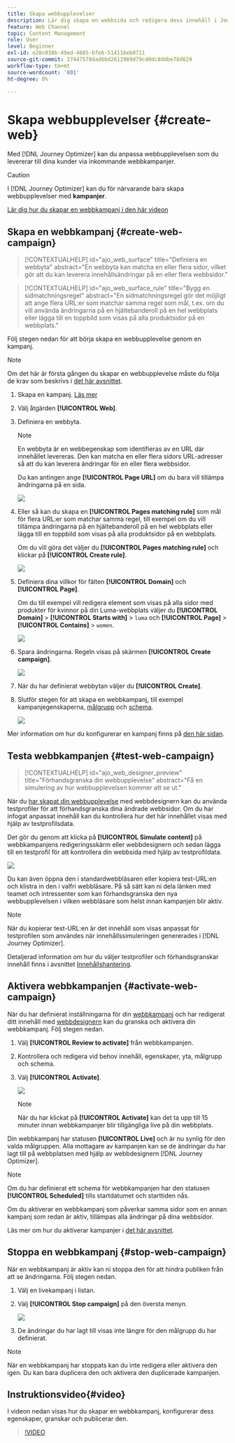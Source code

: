 ```yaml
---
title: Skapa webbupplevelser
description: Lär dig skapa en webbsida och redigera dess innehåll i Journey Optimizer
feature: Web Channel
topic: Content Management
role: User
level: Beginner
exl-id: e28c038b-49ed-4685-bfe6-514116eb0711
source-git-commit: 27447578dad6bd2612989d79cd0dc8ddbe78d629
workflow-type: tm+mt
source-wordcount: '801'
ht-degree: 0%

---
```


# Skapa webbupplevelser {#create-web}

Med [!DNL Journey Optimizer] kan du anpassa webbupplevelsen som du levererar till dina kunder via inkommande webbkampanjer.

>[!CAUTION]
>
>I [!DNL Journey Optimizer] kan du för närvarande bara skapa webbupplevelser med **kampanjer**.

[Lär dig hur du skapar en webbkampanj i den här videon](#video)

## Skapa en webbkampanj {#create-web-campaign}

>[!CONTEXTUALHELP]
>id="ajo_web_surface"
>title="Definiera en webbyta"
>abstract="En webbyta kan matcha en eller flera sidor, vilket gör att du kan leverera innehållsändringar på en eller flera webbsidor."

>[!CONTEXTUALHELP]
>id="ajo_web_surface_rule"
>title="Bygg en sidmatchningsregel"
>abstract="En sidmatchningsregel gör det möjligt att ange flera URL:er som matchar samma regel som mål, t.ex. om du vill använda ändringarna på en hjältebanderoll på en hel webbplats eller lägga till en toppbild som visas på alla produktsidor på en webbplats."

Följ stegen nedan för att börja skapa en webbupplevelse genom en kampanj.

>[!NOTE]
>
>Om det här är första gången du skapar en webbupplevelse måste du följa de krav som beskrivs i [det här avsnittet](web-prerequisites.md).

1. Skapa en kampanj. [Läs mer](../campaigns/create-campaign.md)

1. Välj åtgärden **[!UICONTROL Web]**.

1. Definiera en webbyta.

   >[!NOTE]
   >
   >En webbyta är en webbegenskap som identifieras av en URL där innehållet levereras. Den kan matcha en eller flera sidors URL-adresser så att du kan leverera ändringar för en eller flera webbsidor.

   Du kan antingen ange **[!UICONTROL Page URL]** om du bara vill tillämpa ändringarna på en sida.

   ![](assets/web-campaign-surface.png)

1. Eller så kan du skapa en **[!UICONTROL Pages matching rule]** som mål för flera URL:er som matchar samma regel, till exempel om du vill tillämpa ändringarna på en hjältebanderoll på en hel webbplats eller lägga till en toppbild som visas på alla produktsidor på en webbplats.

   Om du vill göra det väljer du **[!UICONTROL Pages matching rule]** och klickar på **[!UICONTROL Create rule]**.

   ![](assets/web-campaign-matching-rule.png)

1. Definiera dina villkor för fälten **[!UICONTROL Domain]** och **[!UICONTROL Page]**.

   Om du till exempel vill redigera element som visas på alla sidor med produkter för kvinnor på din Luma-webbplats väljer du **[!UICONTROL Domain]** > **[!UICONTROL Starts with]** > `luma` och **[!UICONTROL Page]** > **[!UICONTROL Contains]** > `women`.

   ![](assets/web-pages-matching-rule.png)

1. Spara ändringarna. Regeln visas på skärmen **[!UICONTROL Create campaign]**.

   ![](assets/web-pages-matching-rule-example.png)

1. När du har definierat webbytan väljer du **[!UICONTROL Create]**.

1. Slutför stegen för att skapa en webbkampanj, till exempel kampanjegenskaperna, [målgrupp](../audience/about-audiences.md) och [schema](../campaigns/create-campaign.md#schedule).

   ![](assets/web-campaign-steps.png)

Mer information om hur du konfigurerar en kampanj finns på [den här sidan](../campaigns/get-started-with-campaigns.md).

## Testa webbkampanjen {#test-web-campaign}

>[!CONTEXTUALHELP]
>id="ajo_web_designer_preview"
>title="Förhandsgranska din webbupplevelse"
>abstract="Få en simulering av hur webbupplevelsen kommer att se ut."

När du [har skapat din webbupplevelse](edit-web-content.md) med webbdesignern kan du använda testprofiler för att förhandsgranska dina ändrade webbsidor. Om du har infogat anpassat innehåll kan du kontrollera hur det här innehållet visas med hjälp av testprofilsdata.

Det gör du genom att klicka på **[!UICONTROL Simulate content]** på webbkampanjens redigeringsskärm eller webbdesignern och sedan lägga till en testprofil för att kontrollera din webbsida med hjälp av testprofildata.

![](assets/web-designer-preview.png)

Du kan även öppna den i standardwebbläsaren eller kopiera test-URL:en och klistra in den i valfri webbläsare. På så sätt kan ni dela länken med teamet och intressenter som kan förhandsgranska den nya webbupplevelsen i vilken webbläsare som helst innan kampanjen blir aktiv.

>[!NOTE]
>
>När du kopierar test-URL:en är det innehåll som visas anpassat för testprofilen som användes när innehållssimuleringen genererades i [!DNL Journey Optimizer].

Detaljerad information om hur du väljer testprofiler och förhandsgranskar innehåll finns i avsnittet [Innehållshantering](../content-management/preview-test.md).

## Aktivera webbkampanjen {#activate-web-campaign}

När du har definierat inställningarna för din [webbkampanj](#configure-web-campaign) och har redigerat ditt innehåll med [webbdesignern](edit-web-content.md#work-with-web-designer) kan du granska och aktivera din webbkampanj. Följ stegen nedan.

<!--
>[!NOTE]
>
>You can also preview your web campaign content before activating it. [Learn more](#test-web-campaign)-->

1. Välj **[!UICONTROL Review to activate]** från webbkampanjen.

1. Kontrollera och redigera vid behov innehåll, egenskaper, yta, målgrupp och schema.

1. Välj **[!UICONTROL Activate]**.

   ![](assets/web-campaign-activate.png)

   >[!NOTE]
   >
   >När du har klickat på **[!UICONTROL Activate]** kan det ta upp till 15 minuter innan webbkampanjer blir tillgängliga live på din webbplats.

Din webbkampanj har statusen **[!UICONTROL Live]** och är nu synlig för den valda målgruppen. Alla mottagare av kampanjen kan se de ändringar du har lagt till på webbplatsen med hjälp av webbdesignern [!DNL Journey Optimizer].

>[!NOTE]
>
>Om du har definierat ett schema för webbkampanjen har den statusen **[!UICONTROL Scheduled]** tills startdatumet och starttiden nås.
>
>Om du aktiverar en webbkampanj som påverkar samma sidor som en annan kampanj som redan är aktiv, tillämpas alla ändringar på dina webbsidor.

Läs mer om hur du aktiverar kampanjer i [det här avsnittet](../campaigns/review-activate-campaign.md).

## Stoppa en webbkampanj {#stop-web-campaign}

När en webbkampanj är aktiv kan ni stoppa den för att hindra publiken från att se ändringarna. Följ stegen nedan.

1. Välj en livekampanj i listan.

1. Välj **[!UICONTROL Stop campaign]** på den översta menyn.

   ![](assets/web-campaign-stop.png)

1. De ändringar du har lagt till visas inte längre för den målgrupp du har definierat.

>[!NOTE]
>
>När en webbkampanj har stoppats kan du inte redigera eller aktivera den igen. Du kan bara duplicera den och aktivera den duplicerade kampanjen.

## Instruktionsvideo{#video}

I videon nedan visas hur du skapar en webbkampanj, konfigurerar dess egenskaper, granskar och publicerar den.

>[!VIDEO](https://video.tv.adobe.com/v/3418800/?quality=12&learn=on)